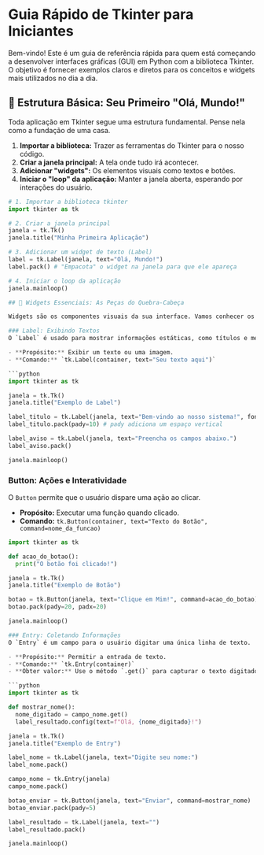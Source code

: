 # Guia Rápido de Tkinter para Iniciantes

Bem-vindo! Este é um guia de referência rápida para quem está começando a desenvolver interfaces gráficas (GUI) em Python com a biblioteca Tkinter. O objetivo é fornecer exemplos claros e diretos para os conceitos e widgets mais utilizados no dia a dia.

## 🚀 Estrutura Básica: Seu Primeiro "Olá, Mundo!"

Toda aplicação em Tkinter segue uma estrutura fundamental. Pense nela como a fundação de uma casa.

1.  **Importar a biblioteca:** Trazer as ferramentas do Tkinter para o nosso código.
2.  **Criar a janela principal:** A tela onde tudo irá acontecer.
3.  **Adicionar "widgets":** Os elementos visuais como textos e botões.
4.  **Iniciar o "loop" da aplicação:** Manter a janela aberta, esperando por interações do usuário.

```python
# 1. Importar a biblioteca tkinter
import tkinter as tk

# 2. Criar a janela principal
janela = tk.Tk()
janela.title("Minha Primeira Aplicação")

# 3. Adicionar um widget de texto (Label)
label = tk.Label(janela, text="Olá, Mundo!")
label.pack() # "Empacota" o widget na janela para que ele apareça

# 4. Iniciar o loop da aplicação
janela.mainloop()

## 🧩 Widgets Essenciais: As Peças do Quebra-Cabeça

Widgets são os componentes visuais da sua interface. Vamos conhecer os mais importantes.

### Label: Exibindo Textos
O `Label` é usado para mostrar informações estáticas, como títulos e mensagens.

- **Propósito:** Exibir um texto ou uma imagem.
- **Comando:** `tk.Label(container, text="Seu texto aqui")`

```python
import tkinter as tk

janela = tk.Tk()
janela.title("Exemplo de Label")

label_titulo = tk.Label(janela, text="Bem-vindo ao nosso sistema!", font=("Arial", 16))
label_titulo.pack(pady=10) # pady adiciona um espaço vertical

label_aviso = tk.Label(janela, text="Preencha os campos abaixo.")
label_aviso.pack()

janela.mainloop()
```

### Button: Ações e Interatividade
O `Button` permite que o usuário dispare uma ação ao clicar.

- **Propósito:** Executar uma função quando clicado.
- **Comando:** `tk.Button(container, text="Texto do Botão", command=nome_da_funcao)`

```python
import tkinter as tk

def acao_do_botao():
  print("O botão foi clicado!")

janela = tk.Tk()
janela.title("Exemplo de Botão")

botao = tk.Button(janela, text="Clique em Mim!", command=acao_do_botao)
botao.pack(pady=20, padx=20)

janela.mainloop()

### Entry: Coletando Informações
O `Entry` é um campo para o usuário digitar uma única linha de texto.

- **Propósito:** Permitir a entrada de texto.
- **Comando:** `tk.Entry(container)`
- **Obter valor:** Use o método `.get()` para capturar o texto digitado.

```python
import tkinter as tk

def mostrar_nome():
  nome_digitado = campo_nome.get()
  label_resultado.config(text=f"Olá, {nome_digitado}!")

janela = tk.Tk()
janela.title("Exemplo de Entry")

label_nome = tk.Label(janela, text="Digite seu nome:")
label_nome.pack()

campo_nome = tk.Entry(janela)
campo_nome.pack()

botao_enviar = tk.Button(janela, text="Enviar", command=mostrar_nome)
botao_enviar.pack(pady=5)

label_resultado = tk.Label(janela, text="")
label_resultado.pack()

janela.mainloop()

